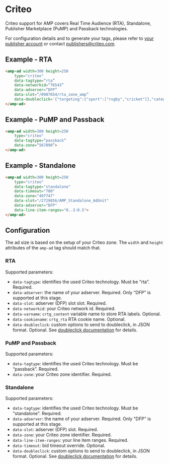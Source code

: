 <!---
Copyright 2015 The AMP HTML Authors. All Rights Reserved.

Licensed under the Apache License, Version 2.0 (the "License");
you may not use this file except in compliance with the License.
You may obtain a copy of the License at

      http://www.apache.org/licenses/LICENSE-2.0

Unless required by applicable law or agreed to in writing, software
distributed under the License is distributed on an "AS-IS" BASIS,
WITHOUT WARRANTIES OR CONDITIONS OF ANY KIND, either express or implied.
See the License for the specific language governing permissions and
limitations under the License.
-->

# Criteo

Criteo support for AMP covers Real Time Audience (RTA), Standalone, Publisher Marketplace (PuMP) and Passback technologies.

For configuration details and to generate your tags, please refer to [your publisher account](https://publishers.criteo.com) or contact publishers@criteo.com.

## Example - RTA

```html
<amp-ad width=300 height=250
    type="criteo"
    data-tagtype=“rta”
    data-networkid=“76543”
    data-adserver=“DFP”
    data-slot=“/0987654/rta_zone_amp”
    data-doubleclick='{"targeting":{"sport":["rugby","cricket"]},"categoryExclusions":["health"]}'>
</amp-ad>
```

## Example - PuMP and Passback

```html
<amp-ad width=300 height=250
    type="criteo"
    data-tagtype=“passback”
    data-zone=“567890”>
</amp-ad>
```

## Example - Standalone

```html
<amp-ad width=300 height=250
    type="criteo"
    data-tagtype="standalone"
    data-timeout="700"
    data-zone="497747"
    data-slot="/2729856/AMP_Standalone_AdUnit"
    data-adserver="DFP"
    data-line-item-ranges="0..3:0.5">
</amp-ad>
```

## Configuration

The ad size is based on the setup of your Criteo zone. The `width` and `height` attributes of the `amp-ad` tag should match that.

### RTA

Supported parameters:

- `data-tagtype`: identifies the used Criteo technology. Must be “rta”. Required.
- `data-adserver`: the name of your adserver. Required. Only “DFP” is supported at this stage.
- `data-slot`: adserver (DFP) slot slot. Required.
- `data-networkid`: your Criteo network id. Required.
- `data-varname`: `crtg_content` variable name to store RTA labels. Optional.
- `data-cookiename`: `crtg_rta` RTA cookie name. Optional.
- `data-doubleclick`: custom options to send to doubleclick, in JSON format. Optional. See [doubleclick documentation](google/doubleclick.md) for details.

### PuMP and Passback

Supported parameters:

- `data-tagtype`: identifies the used Criteo technology. Must be “passback”. Required.
- `data-zone`: your Criteo zone identifier. Required.

### Standalone

Supported parameters:

- `data-tagtype`: identifies the used Criteo technology. Must be "standalone". Required.
- `data-adserver`: the name of your adserver. Required. Only "DFP" is supported at this stage.
- `data-slot`: adserver (DFP) slot. Required.
- `data-zone`: your Criteo zone identifier. Required.
- `data-line-item-ranges`: your line item ranges. Required.
- `data-timeout`: bid timeout override. Optional.
- `data-doubleclick`: custom options to send to doubleclick, in JSON format. Optional. See [doubleclick documentation](google/doubleclick.md) for details.

